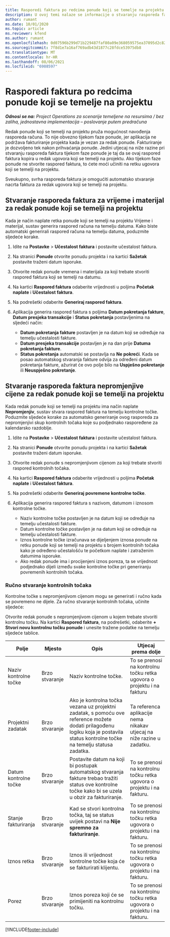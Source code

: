 ```yaml
---
title: Rasporedi faktura po redcima ponude koji se temelje na projektu
description: U ovoj temi nalaze se informacije o stvaranju rasporeda faktura i kontrolnih točaka za retke ponude.
author: rumant
ms.date: 10/01/2020
ms.topic: article
ms.reviewer: kfend
ms.author: rumant
ms.openlocfilehash: 0d07596b299d71b229487faf80a09e368059575ea37095d2c82d35561d009c96
ms.sourcegitcommit: 7f8d1e7a16af769adb43d1877c28fdce53975db8
ms.translationtype: MT
ms.contentlocale: hr-HR
ms.lasthandoff: 08/06/2021
ms.locfileid: "6988597"
---
```

# <a name="invoice-schedules-on-project-based-quote-lines"></a>Rasporedi faktura po redcima ponude koji se temelje na projektu

_**Odnosi se na:** Project Operations za scenarije temeljene na resursima / bez zaliha, jednostavna implementacija – poslovanje putem predračuna_

Redak ponude koji se temelji na projektu pruža mogućnost navođenja rasporeda računa. To nije obvezno tijekom faze ponude, jer aplikacija ne podržava fakturiranje projekta kada je vezan za redak ponude. Fakturiranje je dozvoljeno tek nakon prihvaćanja ponude. Jedini utjecaj na niže razine pri stvaranju rasporeda faktura tijekom faze ponude je taj da se ovaj raspored faktura kopira u redak ugovora koji se temelji na projektu. Ako tijekom faze ponude ne stvorite raspored faktura, to ćete moći učiniti na retku ugovora koji se temelji na projektu.

Sveukupno, svrha rasporeda faktura je omogućiti automatsko stvaranje nacrta faktura za redak ugovora koji se temelji na projektu. 

## <a name="create-a-time-and-material-invoice-schedule-for-a-project-based-quote-line"></a>Stvaranje rasporeda faktura za vrijeme i materijal za redak ponude koji se temelji na projektu

Kada je način naplate retka ponude koji se temelji na projektu Vrijeme i materijal, sustav generira raspored računa na temelju datuma. Kako biste automatski generirali raspored računa na temelju datuma, poduzmite sljedeće korake.

1. Idite na **Postavke** > **Učestalost faktura** i postavite učestalost faktura.
2. Na stranici **Ponude** otvorite ponudu projekta i na kartici **Sažetak** postavite traženi datum isporuke.
3. Otvorite redak ponude vremena i materijala za koji trebate stvoriti raspored faktura koji se temelji na datumu. 
4. Na kartici **Raspored faktura** odaberite vrijednosti u poljima **Početak naplate** i **Učestalost faktura**. 
5. Na podrešetki odaberite **Generiraj raspored faktura**.
6. Aplikacija generira raspored faktura s poljima **Datum pokretanja fakture**, **Datum presjeka transakcije** i **Status pokretanja** postavljenima na sljedeći način:

    - **Datum pokretanja fakture** postavljen je na datum koji se određuje na temelju učestalosti fakture.
    - **Datum presjeka transakcije** postavljen je na dan prije **Datuma pokretanja fakture**.
    - **Status pokretanja** automatski se postavlja na **Ne pokreći**. Kada se posao automatskog stvaranja fakture odvija za određeni datum pokretanja fakture, ažurirat će ovo polje bilo na **Uspješno pokretanje** ili **Neuspješno pokretanje**.

## <a name="create-a-fixed-price-invoice-schedule-for-a-project-based-quote-line"></a>Stvaranje rasporeda faktura nepromjenjive cijene za redak ponude koji se temelji na projektu

Kada redak ponude koji se temelji na projektu ima način naplate **Nepromjenjiv**, sustav stvara raspored faktura na temelju kontrolne točke. Poduzmite sljedeće korake za automatsko generiranje ovog rasporeda za nepromjenjivi skup kontrolnih točaka koje su podjednako raspoređene za kalendarsko razdoblje.

1. Idite na **Postavke** > **Učestalost faktura** i postavite učestalost faktura.
2. Na stranici **Ponude** otvorite ponudu projekta i na kartici **Sažetak** postavite traženi datum isporuke.
3. Otvorite redak ponude s nepromjenjivom cijenom za koji trebate stvoriti raspored kontrolnih točaka. 
4. Na kartici **Raspored faktura** odaberite vrijednosti u poljima **Početak naplate** i **Učestalost faktura**. 
5. Na podrešetki odaberite **Generiraj povremene kontrolne točke**.
6. Aplikacija generira raspored faktura s nazivom, datumom i iznosom kontrolne točke.

    - Naziv kontrolne točke postavljen je na datum koji se određuje na temelju učestalosti fakture.
    - Datum kontrolne točke postavljen je na datum koji se određuje na temelju učestalosti fakture.
    - Iznos kontrolne točke izračunava se dijeljenjem iznosa ponude na retku ponude koji se temelji na projektu s brojem kontrolnih točaka kako je određeno učestalošću te početkom naplate i zatraženim datumima isporuke.
    - Ako redak ponude ima i procijenjeni iznos poreza, ta se vrijednost podjednako dijeli između svake kontrolne točke pri generiranju povremenih kontrolnih točaka.

### <a name="manually-create-milestones"></a>Ručno stvaranje kontrolnih točaka

Kontrolne točke s nepromjenjivom cijenom mogu se generirati i ručno kada se povremeno ne dijele. Za ručno stvaranje kontrolnih točaka, učinite sljedeće:

Otvorite redak ponude s nepromjenjivom cijenom u kojem trebate stvoriti kontrolnu točku. Na kartici **Raspored faktura**, na podrešetki, odaberite **+ Stvori novu kontrolnu točku ponude** i unesite tražene podatke na temelju sljedeće tablice.

| **Polje** | **Mjesto** | **Opis** | **Utjecaj prema dolje** |
| --- | --- | --- | --- |
| Naziv kontrolne točke | Brzo stvaranje | Naziv kontrolne točke. | To se prenosi na kontrolnu točku retka ugovora o projektu i na fakturu |
| Projektni zadatak | Brzo stvaranje | Ako je kontrolna točka vezana uz projektni zadatak, s pomoću ove reference možete dodati prilagođenu logiku koja je postavila status kontrolne točke na temelju statusa zadatka. | Ta referenca aplikacije nema nikakav utjecaj na niže razine u zadatku. |
| Datum kontrolne točke | Brzo stvaranje | Postavite datum na koji bi postupak automatskog stvaranja fakture trebao tražiti status ove kontrolne točke kako bi se uzela u obzir za fakturiranje. | To se prenosi na kontrolnu točku retka ugovora o projektu i na fakturu. |
| Stanje fakturiranja | Brzo stvaranje | Kad se stvori kontrolna točka, taj se status uvijek postavi na **Nije spremno za fakturiranje**. | To se prenosi na kontrolnu točku retka ugovora o projektu i na fakturu. |
| Iznos retka | Brzo stvaranje | Iznos ili vrijednost kontrolne točke koja će se fakturirati klijentu. | To se prenosi na kontrolnu točku retka ugovora o projektu i na fakturu. |
| Porez | Brzo stvaranje | Iznos poreza koji će se primijeniti na kontrolnu točku. | To se prenosi na kontrolnu točku retka ugovora o projektu i na fakturu. |


[!INCLUDE[footer-include](../includes/footer-banner.md)]